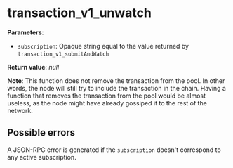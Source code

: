 # transaction_v1_unwatch

**Parameters**:

- `subscription`: Opaque string equal to the value returned by `transaction_v1_submitAndWatch`

**Return value**: *null*

**Note**: This function does not remove the transaction from the pool. In other words, the node will still try to include the transaction in the chain. Having a function that removes the transaction from the pool would be almost useless, as the node might have already gossiped it to the rest of the network.

## Possible errors

A JSON-RPC error is generated if the `subscription` doesn't correspond to any active subscription.
